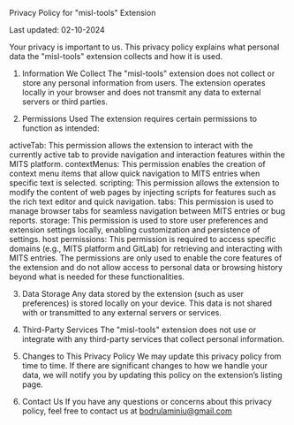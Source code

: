 Privacy Policy for "misl-tools" Extension

Last updated: 02-10-2024

Your privacy is important to us. This privacy policy explains what personal data the "misl-tools" extension collects and how it is used.

1. Information We Collect
The "misl-tools" extension does not collect or store any personal information from users. The extension operates locally in your browser and does not transmit any data to external servers or third parties.

1. Permissions Used
The extension requires certain permissions to function as intended:

activeTab: This permission allows the extension to interact with the currently active tab to provide navigation and interaction features within the MITS platform.
contextMenus: This permission enables the creation of context menu items that allow quick navigation to MITS entries when specific text is selected.
scripting: This permission allows the extension to modify the content of web pages by injecting scripts for features such as the rich text editor and quick navigation.
tabs: This permission is used to manage browser tabs for seamless navigation between MITS entries or bug reports.
storage: This permission is used to store user preferences and extension settings locally, enabling customization and persistence of settings.
host permissions: This permission is required to access specific domains (e.g., MITS platform and GitLab) for retrieving and interacting with MITS entries.
The permissions are only used to enable the core features of the extension and do not allow access to personal data or browsing history beyond what is needed for these functionalities.

3. Data Storage
Any data stored by the extension (such as user preferences) is stored locally on your device. This data is not shared with or transmitted to any external servers or services.

4. Third-Party Services
The "misl-tools" extension does not use or integrate with any third-party services that collect personal information.

5. Changes to This Privacy Policy
We may update this privacy policy from time to time. If there are significant changes to how we handle your data, we will notify you by updating this policy on the extension’s listing page.

6. Contact Us
If you have any questions or concerns about this privacy policy, feel free to contact us at bodrulaminiu@gmail.com
